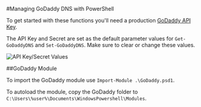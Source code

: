 #Managing GoDaddy DNS with PowerShell

To get started with these functions you'll need a production [GoDaddy API Key](https://developer.godaddy.com/keys/).

The API Key and Secret are set as the default parameter values for `Get-GoDaddyDNS` and `Set-GoDaddyDNS`. Make sure to clear or change these values.

![API Key/Secret Values](https://s6.postimg.org/n7i2cunhd/pssnip.png)

##GoDaddy Module

To import the GoDaddy module use `Import-Module .\GoDaddy.psd1`.

To autoload the module, copy the GoDaddy folder to `C:\Users\%user%\Documents\WindowsPowershell\Modules`.